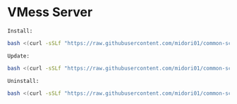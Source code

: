 # VMess Server
`Install:`
```bash
bash <(curl -sSLf "https://raw.githubusercontent.com/midori01/common-scripts/main/vmess/install.sh")
```
`Update:`
```bash
bash <(curl -sSLf "https://raw.githubusercontent.com/midori01/common-scripts/main/vmess/install.sh") update
```
`Uninstall:`
```bash
bash <(curl -sSLf "https://raw.githubusercontent.com/midori01/common-scripts/main/vmess/install.sh") uninstall
```
